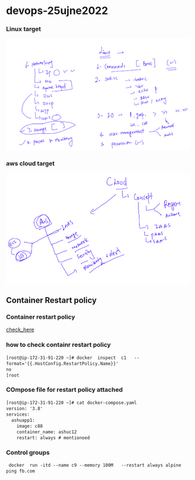 # devops-25ujne2022

### Linux target 

<img src="ln.png" />

### aws cloud target 

<img src="cl.png" />

## Container Restart policy 
### Container restart policy 

[check_here](https://docs.docker.com/config/containers/start-containers-automatically/)

### how to check containr restart policy 

```
[root@ip-172-31-91-220 ~]# docker  inspect  c1   --format='{{.HostConfig.RestartPolicy.Name}}'
no
[root
```

### COmpose file for restart policy attached

```
[root@ip-172-31-91-220 ~]# cat docker-compose.yaml 
version: '3.8'
services:
  ashuapp1:
    image: c88
    container_name: ashuc12
    restart: always # mentionoed 
```


### Control groups 

```
 docker  run -itd --name c9 --memory 100M   --restart always alpine ping fb.com
```

